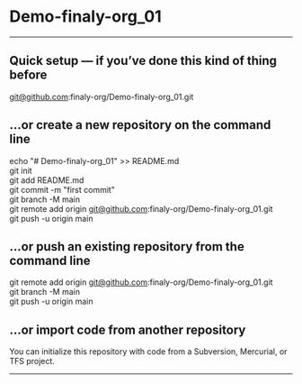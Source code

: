 # Demo-finaly-org_01
<hr>

## Quick setup — if you’ve done this kind of thing before

git@github.com:finaly-org/Demo-finaly-org_01.git  

## …or create a new repository on the command line

echo "# Demo-finaly-org_01" >> README.md  
git init  
git add README.md  
git commit -m "first commit"  
git branch -M main  
git remote add origin git@github.com:finaly-org/Demo-finaly-org_01.git  
git push -u origin main  

## …or push an existing repository from the command line

git remote add origin git@github.com:finaly-org/Demo-finaly-org_01.git  
git branch -M main  
git push -u origin main  

## …or import code from another repository

You can initialize this repository with code from a Subversion, Mercurial, or TFS project.  

<hr>
